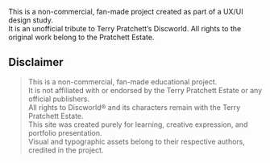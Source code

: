
This is a non-commercial, fan-made project created as part of a UX/UI design study.  
It is an unofficial tribute to Terry Pratchett’s Discworld. All rights to the original work belong to the Pratchett Estate.


## Disclaimer

> This is a non-commercial, fan-made educational project.  
> It is not affiliated with or endorsed by the Terry Pratchett Estate or any official publishers.  
> All rights to Discworld® and its characters remain with the Terry Pratchett Estate.  
> This site was created purely for learning, creative expression, and portfolio presentation.  
> Visual and typographic assets belong to their respective authors, credited in the project.